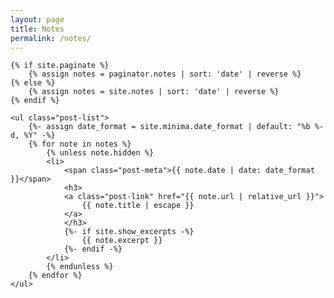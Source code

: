 ```yaml
---
layout: page
title: Notes
permalink: /notes/
---
```


<div class="home">

    {% if site.paginate %}
        {% assign notes = paginator.notes | sort: 'date' | reverse %}
    {% else %}
        {% assign notes = site.notes | sort: 'date' | reverse %}
    {% endif %}

    <ul class="post-list">
        {%- assign date_format = site.minima.date_format | default: "%b %-d, %Y" -%}
        {% for note in notes %}
            {% unless note.hidden %}
            <li>
                <span class="post-meta">{{ note.date | date: date_format }}</span>
                <h3>
                <a class="post-link" href="{{ note.url | relative_url }}">
                    {{ note.title | escape }}
                </a>
                </h3>
                {%- if site.show_excerpts -%}
                    {{ note.excerpt }}
                {%- endif -%}
            </li>
            {% endunless %}
        {% endfor %}
    </ul>

</div>